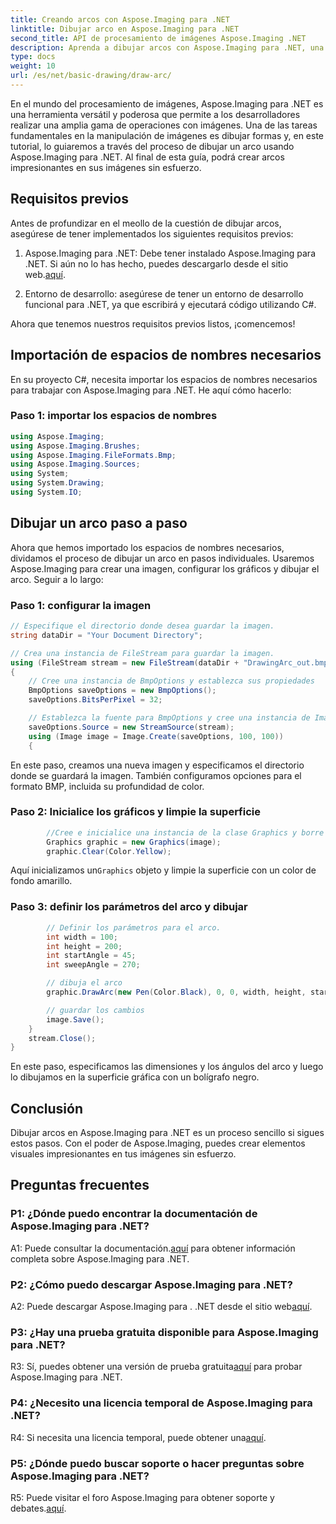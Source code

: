 ```yaml
---
title: Creando arcos con Aspose.Imaging para .NET
linktitle: Dibujar arco en Aspose.Imaging para .NET
second_title: API de procesamiento de imágenes Aspose.Imaging .NET
description: Aprenda a dibujar arcos con Aspose.Imaging para .NET, una potente herramienta de manipulación de imágenes. Guía paso a paso para crear imágenes impresionantes.
type: docs
weight: 10
url: /es/net/basic-drawing/draw-arc/
---
```

En el mundo del procesamiento de imágenes, Aspose.Imaging para .NET es una herramienta versátil y poderosa que permite a los desarrolladores realizar una amplia gama de operaciones con imágenes. Una de las tareas fundamentales en la manipulación de imágenes es dibujar formas y, en este tutorial, lo guiaremos a través del proceso de dibujar un arco usando Aspose.Imaging para .NET. Al final de esta guía, podrá crear arcos impresionantes en sus imágenes sin esfuerzo.

## Requisitos previos

Antes de profundizar en el meollo de la cuestión de dibujar arcos, asegúrese de tener implementados los siguientes requisitos previos:

1.  Aspose.Imaging para .NET: Debe tener instalado Aspose.Imaging para .NET. Si aún no lo has hecho, puedes descargarlo desde el sitio web.[aquí](https://releases.aspose.com/imaging/net/).

2. Entorno de desarrollo: asegúrese de tener un entorno de desarrollo funcional para .NET, ya que escribirá y ejecutará código utilizando C#.

Ahora que tenemos nuestros requisitos previos listos, ¡comencemos!

## Importación de espacios de nombres necesarios

En su proyecto C#, necesita importar los espacios de nombres necesarios para trabajar con Aspose.Imaging para .NET. He aquí cómo hacerlo:

### Paso 1: importar los espacios de nombres

```csharp
using Aspose.Imaging;
using Aspose.Imaging.Brushes;
using Aspose.Imaging.FileFormats.Bmp;
using Aspose.Imaging.Sources;
using System;
using System.Drawing;
using System.IO;
```

## Dibujar un arco paso a paso

Ahora que hemos importado los espacios de nombres necesarios, dividamos el proceso de dibujar un arco en pasos individuales. Usaremos Aspose.Imaging para crear una imagen, configurar los gráficos y dibujar el arco. Seguir a lo largo:

### Paso 1: configurar la imagen

```csharp
// Especifique el directorio donde desea guardar la imagen.
string dataDir = "Your Document Directory";

// Crea una instancia de FileStream para guardar la imagen.
using (FileStream stream = new FileStream(dataDir + "DrawingArc_out.bmp", FileMode.Create))
{
    // Cree una instancia de BmpOptions y establezca sus propiedades
    BmpOptions saveOptions = new BmpOptions();
    saveOptions.BitsPerPixel = 32;

    // Establezca la fuente para BmpOptions y cree una instancia de Imagen
    saveOptions.Source = new StreamSource(stream);
    using (Image image = Image.Create(saveOptions, 100, 100))
    {
```

En este paso, creamos una nueva imagen y especificamos el directorio donde se guardará la imagen. También configuramos opciones para el formato BMP, incluida su profundidad de color.

### Paso 2: Inicialice los gráficos y limpie la superficie

```csharp
        //Cree e inicialice una instancia de la clase Graphics y borre la superficie gráfica
        Graphics graphic = new Graphics(image);
        graphic.Clear(Color.Yellow);
```

 Aquí inicializamos un`Graphics` objeto y limpie la superficie con un color de fondo amarillo.

### Paso 3: definir los parámetros del arco y dibujar

```csharp
        // Definir los parámetros para el arco.
        int width = 100;
        int height = 200;
        int startAngle = 45;
        int sweepAngle = 270;

        // dibuja el arco
        graphic.DrawArc(new Pen(Color.Black), 0, 0, width, height, startAngle, sweepAngle);

        // guardar los cambios
        image.Save();
    }
    stream.Close();
}
```

En este paso, especificamos las dimensiones y los ángulos del arco y luego lo dibujamos en la superficie gráfica con un bolígrafo negro.

## Conclusión

Dibujar arcos en Aspose.Imaging para .NET es un proceso sencillo si sigues estos pasos. Con el poder de Aspose.Imaging, puedes crear elementos visuales impresionantes en tus imágenes sin esfuerzo.

## Preguntas frecuentes

### P1: ¿Dónde puedo encontrar la documentación de Aspose.Imaging para .NET?

 A1: Puede consultar la documentación.[aquí](https://reference.aspose.com/imaging/net/) para obtener información completa sobre Aspose.Imaging para .NET.

### P2: ¿Cómo puedo descargar Aspose.Imaging para .NET?

 A2: Puede descargar Aspose.Imaging para . .NET desde el sitio web[aquí](https://releases.aspose.com/imaging/net/).

### P3: ¿Hay una prueba gratuita disponible para Aspose.Imaging para .NET?

 R3: Sí, puedes obtener una versión de prueba gratuita[aquí](https://releases.aspose.com/) para probar Aspose.Imaging para .NET.

### P4: ¿Necesito una licencia temporal de Aspose.Imaging para .NET?

 R4: Si necesita una licencia temporal, puede obtener una[aquí](https://purchase.aspose.com/temporary-license/).

### P5: ¿Dónde puedo buscar soporte o hacer preguntas sobre Aspose.Imaging para .NET?

 R5: Puede visitar el foro Aspose.Imaging para obtener soporte y debates.[aquí](https://forum.aspose.com/).
